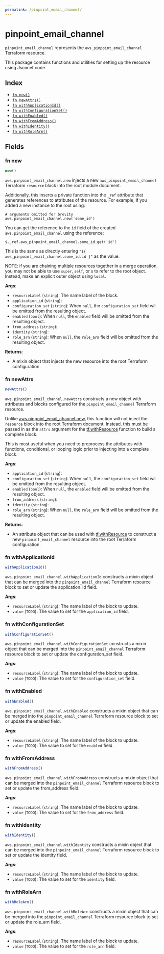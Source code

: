 ```yaml
---
permalink: /pinpoint_email_channel/
---
```


# pinpoint_email_channel

`pinpoint_email_channel` represents the `aws_pinpoint_email_channel` Terraform resource.



This package contains functions and utilities for setting up the resource using Jsonnet code.


## Index

* [`fn new()`](#fn-new)
* [`fn newAttrs()`](#fn-newattrs)
* [`fn withApplicationId()`](#fn-withapplicationid)
* [`fn withConfigurationSet()`](#fn-withconfigurationset)
* [`fn withEnabled()`](#fn-withenabled)
* [`fn withFromAddress()`](#fn-withfromaddress)
* [`fn withIdentity()`](#fn-withidentity)
* [`fn withRoleArn()`](#fn-withrolearn)

## Fields

### fn new

```ts
new()
```


`aws.pinpoint_email_channel.new` injects a new `aws_pinpoint_email_channel` Terraform `resource`
block into the root module document.

Additionally, this inserts a private function into the `_ref` attribute that generates references to attributes of the
resource. For example, if you added a new instance to the root using:

    # arguments omitted for brevity
    aws.pinpoint_email_channel.new('some_id')

You can get the reference to the `id` field of the created `aws.pinpoint_email_channel` using the reference:

    $._ref.aws_pinpoint_email_channel.some_id.get('id')

This is the same as directly entering `"${ aws_pinpoint_email_channel.some_id.id }"` as the value.

NOTE: if you are chaining multiple resources together in a merge operation, you may not be able to use `super`, `self`,
or `$` to refer to the root object. Instead, make an explicit outer object using `local`.

**Args**:
  - `resourceLabel` (`string`): The name label of the block.
  - `application_id` (`string`): 
  - `configuration_set` (`string`):  When `null`, the `configuration_set` field will be omitted from the resulting object.
  - `enabled` (`bool`):  When `null`, the `enabled` field will be omitted from the resulting object.
  - `from_address` (`string`): 
  - `identity` (`string`): 
  - `role_arn` (`string`):  When `null`, the `role_arn` field will be omitted from the resulting object.

**Returns**:
- A mixin object that injects the new resource into the root Terraform configuration.


### fn newAttrs

```ts
newAttrs()
```


`aws.pinpoint_email_channel.newAttrs` constructs a new object with attributes and blocks configured for the `pinpoint_email_channel`
Terraform resource.

Unlike [aws.pinpoint_email_channel.new](#fn-pinpointemailchannelnew), this function will not inject the `resource`
block into the root Terraform document. Instead, this must be passed in as the `attrs` argument for the
[tf.withResource](https://github.com/tf-libsonnet/core/tree/main/docs#fn-withresource) function to build a complete block.

This is most useful when you need to preprocess the attributes with functions, conditional, or looping logic prior to
injecting into a complete block.

**Args**:
  - `application_id` (`string`): 
  - `configuration_set` (`string`):  When `null`, the `configuration_set` field will be omitted from the resulting object.
  - `enabled` (`bool`):  When `null`, the `enabled` field will be omitted from the resulting object.
  - `from_address` (`string`): 
  - `identity` (`string`): 
  - `role_arn` (`string`):  When `null`, the `role_arn` field will be omitted from the resulting object.

**Returns**:
  - An attribute object that can be used with [tf.withResource](https://github.com/tf-libsonnet/core/tree/main/docs#fn-withresource) to construct a new `pinpoint_email_channel` resource into the root Terraform configuration.


### fn withApplicationId

```ts
withApplicationId()
```

`aws.pinpoint_email_channel.withApplicationId` constructs a mixin object that can be merged into the `pinpoint_email_channel`
Terraform resource block to set or update the application_id field.



**Args**:
  - `resourceLabel` (`string`): The name label of the block to update.
  - `value` (`TODO`): The value to set for the `application_id` field.


### fn withConfigurationSet

```ts
withConfigurationSet()
```

`aws.pinpoint_email_channel.withConfigurationSet` constructs a mixin object that can be merged into the `pinpoint_email_channel`
Terraform resource block to set or update the configuration_set field.



**Args**:
  - `resourceLabel` (`string`): The name label of the block to update.
  - `value` (`TODO`): The value to set for the `configuration_set` field.


### fn withEnabled

```ts
withEnabled()
```

`aws.pinpoint_email_channel.withEnabled` constructs a mixin object that can be merged into the `pinpoint_email_channel`
Terraform resource block to set or update the enabled field.



**Args**:
  - `resourceLabel` (`string`): The name label of the block to update.
  - `value` (`TODO`): The value to set for the `enabled` field.


### fn withFromAddress

```ts
withFromAddress()
```

`aws.pinpoint_email_channel.withFromAddress` constructs a mixin object that can be merged into the `pinpoint_email_channel`
Terraform resource block to set or update the from_address field.



**Args**:
  - `resourceLabel` (`string`): The name label of the block to update.
  - `value` (`TODO`): The value to set for the `from_address` field.


### fn withIdentity

```ts
withIdentity()
```

`aws.pinpoint_email_channel.withIdentity` constructs a mixin object that can be merged into the `pinpoint_email_channel`
Terraform resource block to set or update the identity field.



**Args**:
  - `resourceLabel` (`string`): The name label of the block to update.
  - `value` (`TODO`): The value to set for the `identity` field.


### fn withRoleArn

```ts
withRoleArn()
```

`aws.pinpoint_email_channel.withRoleArn` constructs a mixin object that can be merged into the `pinpoint_email_channel`
Terraform resource block to set or update the role_arn field.



**Args**:
  - `resourceLabel` (`string`): The name label of the block to update.
  - `value` (`TODO`): The value to set for the `role_arn` field.
